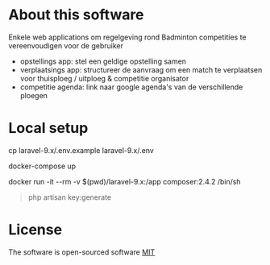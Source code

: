# About this software
Enkele web applications om regelgeving rond Badminton competities te vereenvoudigen voor de gebruiker
* opstellings app: stel een geldige opstelling samen
* verplaatsings app: structureer de aanvraag om een match te verplaatsen voor thuisploeg / uitploeg & competitie organisator
* competitie agenda: link naar google agenda's van de verschillende ploegen

# Local setup
cp laravel-9.x/.env.example laravel-9.x/.env

docker-compose up

docker run -it --rm -v  $(pwd)/laravel-9.x:/app composer:2.4.2 /bin/sh
> php artisan key:generate

# License
The software is open-sourced software [MIT](https://opensource.org/licenses/MIT)
